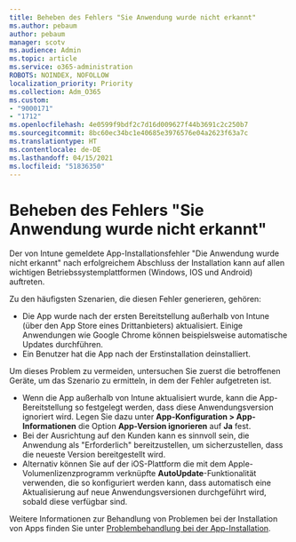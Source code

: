 ```yaml
---
title: Beheben des Fehlers "Sie Anwendung wurde nicht erkannt"
ms.author: pebaum
author: pebaum
manager: scotv
ms.audience: Admin
ms.topic: article
ms.service: o365-administration
ROBOTS: NOINDEX, NOFOLLOW
localization_priority: Priority
ms.collection: Adm_O365
ms.custom:
- "9000171"
- "1712"
ms.openlocfilehash: 4e0599f9bdf2c7d16d009627f44b3691c2c250b7
ms.sourcegitcommit: 8bc60ec34bc1e40685e3976576e04a2623f63a7c
ms.translationtype: HT
ms.contentlocale: de-DE
ms.lasthandoff: 04/15/2021
ms.locfileid: "51836350"
---
```

# <a name="mitigate-the-application-was-not-detected-error"></a>Beheben des Fehlers "Sie Anwendung wurde nicht erkannt"

Der von Intune gemeldete App-Installationsfehler "Die Anwendung wurde nicht erkannt" nach erfolgreichem Abschluss der Installation kann auf allen wichtigen Betriebssystemplattformen (Windows, IOS und Android) auftreten.

Zu den häufigsten Szenarien, die diesen Fehler generieren, gehören:

- Die App wurde nach der ersten Bereitstellung außerhalb von Intune (über den App Store eines Drittanbieters) aktualisiert. Einige Anwendungen wie Google Chrome können beispielsweise automatische Updates durchführen.
- Ein Benutzer hat die App nach der Erstinstallation deinstalliert.

Um dieses Problem zu vermeiden, untersuchen Sie zuerst die betroffenen Geräte, um das Szenario zu ermitteln, in dem der Fehler aufgetreten ist.

- Wenn die App außerhalb von Intune aktualisiert wurde, kann die App-Bereitstellung so festgelegt werden, dass diese Anwendungsversion ignoriert wird. Legen Sie dazu unter **App-Konfiguration > App-Informationen** die Option **App-Version ignorieren** auf **Ja** fest.
- Bei der Ausrichtung auf den Kunden kann es sinnvoll sein, die Anwendung als "Erforderlich" bereitzustellen, um sicherzustellen, dass die neueste Version bereitgestellt wird.
- Alternativ können Sie auf der iOS-Plattform die mit dem Apple-Volumenlizenzprogramm verknüpfte **AutoUpdate**-Funktionalität verwenden, die so konfiguriert werden kann, dass automatisch eine Aktualisierung auf neue Anwendungsversionen durchgeführt wird, sobald diese verfügbar sind.

Weitere Informationen zur Behandlung von Problemen bei der Installation von Apps finden Sie unter [Problembehandlung bei der App-Installation](https://docs.microsoft.com/intune/troubleshoot-app-install).
